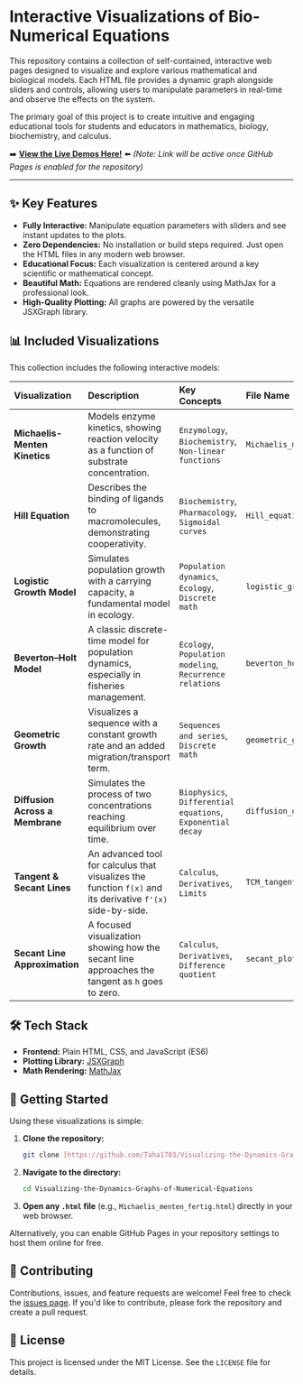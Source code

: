 # Interactive Visualizations of Bio-Numerical Equations

This repository contains a collection of self-contained, interactive web pages designed to visualize and explore various mathematical and biological models. Each HTML file provides a dynamic graph alongside sliders and controls, allowing users to manipulate parameters in real-time and observe the effects on the system.

The primary goal of this project is to create intuitive and engaging educational tools for students and educators in mathematics, biology, biochemistry, and calculus.

➡️ **[View the Live Demos Here!](https://taha1703.github.io/Visualizing-the-Dynamics-Graphs-of-Numerical-Equations/)** ⬅️
*(Note: Link will be active once GitHub Pages is enabled for the repository)*

---

## ✨ Key Features

* **Fully Interactive:** Manipulate equation parameters with sliders and see instant updates to the plots.
* **Zero Dependencies:** No installation or build steps required. Just open the HTML files in any modern web browser.
* **Educational Focus:** Each visualization is centered around a key scientific or mathematical concept.
* **Beautiful Math:** Equations are rendered cleanly using MathJax for a professional look.
* **High-Quality Plotting:** All graphs are powered by the versatile JSXGraph library.

## 📊 Included Visualizations

This collection includes the following interactive models:

| Visualization | Description | Key Concepts | File Name |
| :--- | :--- | :--- | :--- |
| **Michaelis-Menten Kinetics** | Models enzyme kinetics, showing reaction velocity as a function of substrate concentration. | `Enzymology`, `Biochemistry`, `Non-linear functions` | `Michaelis_menten_fertig.html` |
| **Hill Equation** | Describes the binding of ligands to macromolecules, demonstrating cooperativity. | `Biochemistry`, `Pharmacology`, `Sigmoidal curves` | `Hill_equation_fertig.html` |
| **Logistic Growth Model** | Simulates population growth with a carrying capacity, a fundamental model in ecology. | `Population dynamics`, `Ecology`, `Discrete math` | `logistic_growth_fertig_fix.html` |
| **Beverton–Holt Model** | A classic discrete-time model for population dynamics, especially in fisheries management. | `Ecology`, `Population modeling`, `Recurrence relations` | `beverton_holt_fertig.html` |
| **Geometric Growth** | Visualizes a sequence with a constant growth rate and an added migration/transport term. | `Sequences and series`, `Discrete math` | `geometric_growth_fertig.html` |
| **Diffusion Across a Membrane** | Simulates the process of two concentrations reaching equilibrium over time. | `Biophysics`, `Differential equations`, `Exponential decay`| `diffusion_durch_membran.html` |
| **Tangent & Secant Lines** | An advanced tool for calculus that visualizes the function `f(x)` and its derivative `f'(x)` side-by-side. | `Calculus`, `Derivatives`, `Limits` | `TCM_tangent_fertig.html` |
| **Secant Line Approximation** | A focused visualization showing how the secant line approaches the tangent as `h` goes to zero. | `Calculus`, `Derivatives`, `Difference quotient` | `secant_plot_gui_fertig.html` |


## 🛠️ Tech Stack

* **Frontend:** Plain HTML, CSS, and JavaScript (ES6)
* **Plotting Library:** [JSXGraph](https://jsxgraph.org/)
* **Math Rendering:** [MathJax](https://www.mathjax.org/)

## 🚀 Getting Started

Using these visualizations is simple:

1.  **Clone the repository:**
    ```bash
    git clone [https://github.com/Taha1703/Visualizing-the-Dynamics-Graphs-of-Numerical-Equations.git](https://github.com/Taha1703/Visualizing-the-Dynamics-Graphs-of-Numerical-Equations.git)
    ```
2.  **Navigate to the directory:**
    ```bash
    cd Visualizing-the-Dynamics-Graphs-of-Numerical-Equations
    ```
3.  **Open any `.html` file** (e.g., `Michaelis_menten_fertig.html`) directly in your web browser.

Alternatively, you can enable GitHub Pages in your repository settings to host them online for free.

## 🤝 Contributing

Contributions, issues, and feature requests are welcome! Feel free to check the [issues page](https://github.com/Taha1703/Visualizing-the-Dynamics-Graphs-of-Numerical-Equations/issues). If you'd like to contribute, please fork the repository and create a pull request.

## 📄 License

This project is licensed under the MIT License. See the `LICENSE` file for details.
